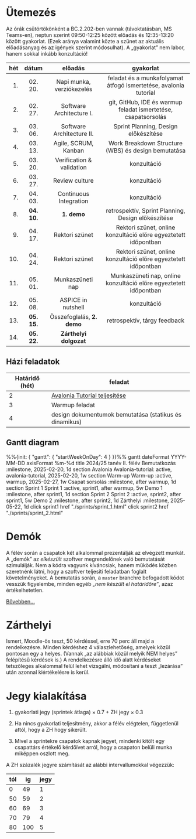 # Ütemezés

Az órák csütörtökönként a BC.2.202-ben vannak (távoktatásban, MS Teams-en), neptun szerint 09:50-12:25 között előadás és 12:35-13:20 között gyakorlat. (Ezek aránya valamint közte a szünet az aktuális előadásanyag és az igények szerint módosulhat). A „gyakorlat” nem labor, hanem sokkal inkább konzultáció!

|hét |dátum      |előadás                    |gyakorlat                                                               |
|---:|:---------:|:-------------------------:|:----------------------------------------------------------------------:|
|  1.|  02. 20.  | Napi munka, verziókezelés | feladat és a munkafolyamat átfogó ismertetése, avalonia tutorial       |
|  2.|  02. 27.  | Software Architecture I.  | git, GitHub, IDE és warmup feladat ismertetése, csapatsorsolás         |
|  3.|  03. 06.  | Software Architecture II. | Sprint Planning, Design előkészítése                                   |
|  4.|  03. 13.  | Agile, SCRUM, Kanban      | Work Breakdown Structure (WBS) és design bemutatása                    |
|  5.|  03. 20.  | Verification & validation | konzultáció                                                            |
|  6.|  03. 27.  | Review culture            | konzultáció                                                            |
|  7.|  04. 03.  | Continuous Integration    | konzultáció                                                            |
|  8.|**04. 10.**| **1. demo**               | retrospektív, Sprint Planning, Design előkészítése                     |
|  9.|  04. 17.  | Rektori szünet            | Rektori szünet, online konzultáció előre egyeztetett időpontban        |
| 10.|  04. 24.  | Rektori szünet            | Rektori szünet, online konzultáció előre egyeztetett időpontban        |
| 11.|  05. 01.  | Munkaszüneti nap          | Munkaszüneti nap, online konzultáció előre egyeztetett időpontban      |
| 12.|  05. 08.  | ASPICE in nutshell        | konzultáció                                                            |
| 13.|**05. 15.**| Összefoglalás, **2. demo**| retrospektív, tárgy feedback                                           |
| 14.|**05. 22.**| **Zárthelyi dolgozat**    |                                                                        |


## Házi feladatok

Határidő (hét)| feladat
---|--------
2  | [Avalonia Tutorial teljesítése](https://github.com/AvaloniaUI/Avalonia.Samples/tree/main/src/Avalonia.Samples/CompleteApps/SimpleToDoList)
3  | Warmup feladat
4  | design dokumentumok bemutatása (statikus és dinamikus)
 

## Gantt diagram

<div class="mermaid">
 %%{init: { "gantt": { "startWeekOnDay": 4 } }}%%
    gantt
    dateFormat  YYYY-MM-DD
    axisFormat  %m-%d
    title 2024/25 tanév II. félév
    Bemutatkozás :milestone, 2025-02-20, 1d
    section Avalonia
        Avalonia-tutorial: active, avalonia-tutorial, 2025-02-20, 1w
    section Warm-up
        Warm-up :active, warmup, 2025-02-27, 1w
    Csapat sorsolás :milestone, after warmup, 1d
    section Sprint 1
        Sprint 1 :active, sprint1, after warmup, 5w
    Demo 1 :milestone, after sprint1, 1d
    section Sprint 2
        Sprint 2 :active, sprint2, after sprint1, 5w
    Demo 2 :milestone, after sprint2, 1d
    Zárthelyi :milestone, 2025-05-22, 1d
    click sprint1 href "./sprints/sprint_1.html"
    click sprint2 href "./sprints/sprint_2.html"
</div>


<!--
# Házi feladat - 1. hét

1. GitHub fiók létrehozása
    * ha még nincs
2. 11 JDK telepítése, mivel a szoftvert Java nyelven kell elkészíteni
    * ha nincs fönt
3. Fejlesztőkörnyezet telepítése és beállítása
    * IntelliJ IDEA az ajánlott és támogatott eszköz
4. Git és GitHub oktatóanyagok elolvasása
    * ha vannak hiányosságok
    * az órán nincs idő szájbarágósan git használatot oktatni, erre vannak interaktív oktatófelületek
    * ez mindenkinek egyéni felelőssége, ám ha konkrét kérdések merülnek fel, akkor ezekre természetesen kitérünk
5. Git repó klónozása
6. Kód futtatása a futtató- és a fejlesztőkörnyezet beállításainak tesztelése céljából
7. A jegyzet és az abban taglalt segédanyagok megismerése
8. Az elkészítendő szoftver átgondolása (lásd readme), statikus és dinamikus modell elkészítése komponens szinten
    * Ennek terjedelme (az órái példa alapján): egy absztrakciós szint a négyfelé bontás (kb. user story szint), és egy az ez alatti egyel, minden komponens még egy kibontása, kb. egyenrangú komponensek létrehozására - osztály szintre nem mennék le, még ha a végén ezekből akár osztály is lesz. Szóval kettő struktúra, kettő dinamikus viselkedést leíró diagram, egy magasabb és egy alacsonyabb absztrakciós szinten. Hogy konkrétan hány building block, azt mindenkinek "érzésre" kell megállapítania, ezért szubjektív az architektúra.
    * Ez egy egyéni feladat, hiszen még nincsenek csapatok. Az elkészítéshez javasolt eszközök: MS Visio, https://www.draw.io/.
    * Az elkészült diagramoknak a következő órán bemutatható állapotban kell lenniük.
-->



# Demók

A félév során a csapatok két alkalommal prezentálják az elvégzett munkát. A „demók” az _elkészült_ szoftver megrendelőnek való bemutatását szimulálják. Nem a kódra vagyunk kíváncsiak, hanem működés közben szeretnénk látni, hogy a szoftver teljesíti feladatban foglalt követelményeket.
A bemutatás során, a `master` branchre befogadott kódot vesszük figyelembe, minden egyéb _„nem készült el határidőre”_, azaz értékelhetetlen.

[Bővebben...](demo.md)


# Zárthelyi

Ismert, Moodle-ös teszt, 50 kérdéssel, erre 70 perc áll majd a rendelkezésre. Minden kérdéshez 4 válaszlehetőség, amelyek közül pontosan egy a helyes. (Vannak „az alábbiak közül melyik NEM helyes” felépítésű kérdések is.) A rendelkezésre álló idő alatt kérdéseket tetszőleges alkalommal felül lehet vizsgálni, módosítani a teszt „lezárása” után azonnal kiértékelésre is kerül.


# Jegy kialakítása

1. gyakorlati jegy (sprintek átlaga) × 0.7 + ZH jegy × 0.3

2. Ha nincs gyakorlati teljesítmény, akkor a félév elégtelen, függetlenül attól, hogy a ZH hogy sikerült.
3. Mivel a sprintekre csapatok kapnak jegyet, mindenki kitölt egy csapattárs értékelő kérdőívet arról, hogy a csapaton belüli munka miképpen oszlott meg.

A ZH százalék jegyre számítását az alábbi intervallumokkal végezzük:

tól | ig | jegy
-- | --- | --
 0 |  49 | 1
50 |  59 | 2
60 |  69 | 3
70 |  79 | 4
80 | 100 | 5
